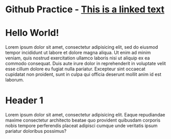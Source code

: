 Github Practice - [This is a linked text](http://example.com)
===============

Hello World!
============

Lorem ipsum dolor sit amet, consectetur adipisicing elit, sed do eiusmod
tempor incididunt ut labore et dolore magna aliqua. Ut enim ad minim veniam,
quis nostrud exercitation ullamco laboris nisi ut aliquip ex ea commodo
consequat. Duis aute irure dolor in reprehenderit in voluptate velit esse
cillum dolore eu fugiat nulla pariatur. Excepteur sint occaecat cupidatat non
proident, sunt in culpa qui officia deserunt mollit anim id est laborum.


Header 1
========

Lorem ipsum dolor sit amet, consectetur adipisicing elit. Eaque repudiandae maxime consectetur architecto beatae quo provident quibusdam corporis nobis tempore perferendis placeat adipisci cumque unde veritatis ipsum pariatur doloribus possimus?

